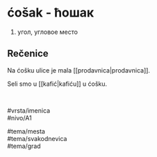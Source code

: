 # ćošak - ћошак

1. угол, угловое место  

## Rečenice

Na ćošku ulice je mala [[prodavnica|prodavnica]].  

Seli smo u [[kafić|kafiću]] u ćošku.  

<br>

#vrsta/imenica  
#nivo/A1  

#tema/mesta  
#tema/svakodnevica  
#tema/grad
